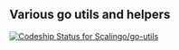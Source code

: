 ## Various go utils and helpers

[ ![Codeship Status for Scalingo/go-utils](https://app.codeship.com/projects/af479f60-02c1-0136-d485-6637162e76f3/status?branch=master)](https://app.codeship.com/projects/280142)
